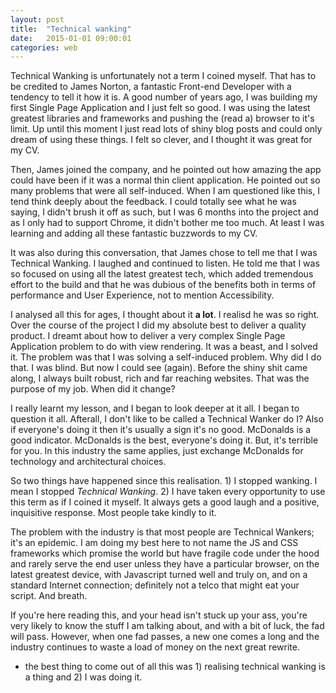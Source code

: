 ```yaml
---
layout: post
title:  "Technical wanking"
date:   2015-01-01 09:00:01
categories: web
---
```


Technical Wanking is unfortunately not a term I coined myself. That has to be credited to James Norton, a fantastic Front-end Developer with a tendency to tell it how it is. A good number of years ago, I was building my first Single Page Application and I just felt so good. I was using the latest greatest libraries and frameworks and pushing the (read a) browser to it's limit. Up until this moment I just read lots of shiny blog posts and could only dream of using these things. I felt so clever, and I thought it was great for my CV.

Then, James joined the company, and he pointed out how amazing the app could have been if it was a normal thin client application. He pointed out so many problems that were all self-induced. When I am questioned like this, I tend think deeply about the feedback. I could totally see what he was saying, I didn't brush it off as such, but I was 6 months into the project and as I only had to support Chrome, it didn't bother me too much. At least I was learning and adding all these fantastic buzzwords to my CV.

It was also during this conversation, that James chose to tell me that I was Technical Wanking. I laughed and continued to listen. He told me that I was so focused on using all the latest greatest tech, which added tremendous effort to the build and that he was dubious of the benefits both in terms of performance and User Experience, not to mention Accessibility.

I analysed all this for ages, I thought about it **a lot**. I realisd he was so right. Over the course of the project I did my absolute best to deliver a quality product. I dreamt about how to deliver a very complex Single Page Application problem to do with view rendering. It was a beast, and I solved it. The problem was that I was solving a self-induced problem. Why did I do that. I was blind. But now I could see (again). Before the shiny shit came along, I always built robust, rich and far reaching websites. That was the purpose of my job. When did it change?

I really learnt my lesson, and I began to look deeper at it all. I began to question it all. Afterall, I don't like to be called a Technical Wanker do I? Also if everyone's doing it then it's usually a sign it's no good. McDonalds is a good indicator. McDonalds is the best, everyone's doing it. But, it's terrible for you. In this industry the same applies, just exchange McDonalds for technology and architectural choices.

So two things have happened since this realisation. 1) I stopped wanking. I mean I stopped *Technical Wanking*. 2) I have taken every opportunity to use this term as if I coined it myself. It always gets a good laugh and a positive, inquisitive response. Most people take kindly to it.

The problem with the industry is that most people are Technical Wankers; it's an epidemic. I am doing my best here to not name the JS and CSS frameworks which promise the world but have fragile code under the hood and rarely serve the end user unless they have a particular browser, on the latest greatest device, with Javascript turned well and truly on, and on a standard Internet connection; definitely not a telco that might eat your script. And breath.

If you're here reading this, and your head isn't stuck up your ass, you're very likely to know the stuff I am talking about, and with a bit of luck, the fad will pass. However, when one fad passes, a new one comes a long and the industry continues to waste a load of money on the next great rewrite.

<!--
I suppose Technical Wanking is the arch-enemy of [The Boring Front-end Developer](/articles/the-boring-front-end-developer/) and I guess this is the "I call bullshit" version of that article, at least in terms of Front-end. There is nothing wrong with abstractions. Anyone who writes the same code more than once, abstracts and automates. You might call a group of abstractions a library. And that's just fine. You might call a set of conventions, configuration and style a framework. That's also fine.

But, and it's a big but, there is a difference between abstractions in general, and abstractions that are failing on release due to poor code quality, complexity and in this industry specifically, browser support! Unfortunately, there is normally very little attempt to put the user first. A lot of these librarys are selling themselves to developers; write less, don't reinvent the wheel etc. It's rarely about the user, browser support and reach.

Avoiding the shinier Front-end libraries and co, have given 
-->
* the best thing to come out of all this was 1) realising technical wanking is a thing and 2) I was doing it.